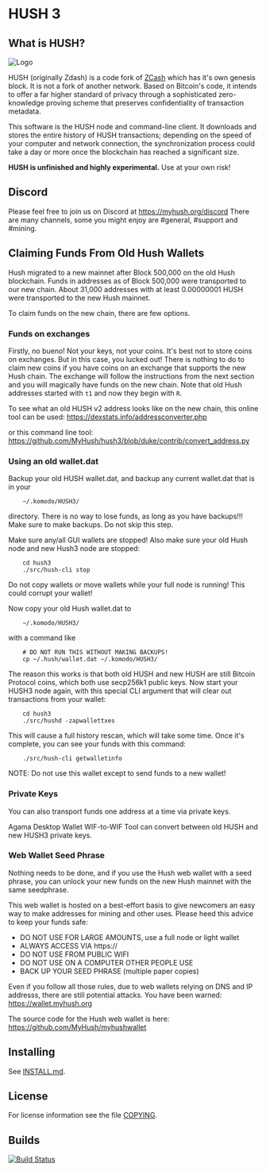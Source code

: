 # HUSH 3

## What is HUSH?

![Logo](doc/hush/hush.png "Logo")

HUSH (originally Zdash) is a code fork of [ZCash](https://z.cash/) which has
it's own genesis block. It is not a fork of another network.  Based on
Bitcoin's code, it intends to offer a far higher standard of privacy through a
sophisticated zero-knowledge proving scheme that preserves confidentiality of
transaction metadata.

This software is the HUSH node and command-line client. It downloads and stores
the entire history of HUSH transactions; depending on the speed of your
computer and network connection, the synchronization process could take a day
or more once the blockchain has reached a significant size.

**HUSH is unfinished and highly experimental.** Use at your own risk!

## Discord

Please feel free to join us on Discord at https://myhush.org/discord
There are many channels, some you might enjoy are #general, #support and #mining.

## Claiming Funds From Old Hush Wallets

Hush migrated to a new mainnet after Block 500,000 on the old Hush blockchain.
Funds in addresses as of Block 500,000 were transported to our new chain. About
31,000 addresses with at least 0.00000001 HUSH were transported to the new Hush
mainnet.

To claim funds on the new chain, there are few options.

### Funds on exchanges

Firstly, no bueno! Not your keys, not your coins. It's best not to store coins
on exchanges. But in this case, you lucked out! There is nothing to do to claim
new coins if you have coins on an exchange that supports the new Hush chain.
The exchange will follow the instructions from the next section and you will
magically have funds on the new chain. Note that old Hush addresses started
with `t1` and now they begin with `R`.

To see what an old HUSH v2 address looks like on the new chain, this online tool
can be used: https://dexstats.info/addressconverter.php

or this command line tool: https://github.com/MyHush/hush3/blob/duke/contrib/convert_address.py


### Using an old wallet.dat

Backup your old HUSH wallet.dat, and backup any current wallet.dat that is in your

        ~/.komodo/HUSH3/

directory. There is no way to lose funds, as long as you have backups!!! Make sure
to make backups. Do not skip this step.

Make sure any/all GUI wallets are stopped! Also make sure your old Hush node
and new Hush3 node are stopped:

        cd hush3
        ./src/hush-cli stop

Do not copy wallets or move wallets while your full node is running! This could
corrupt your wallet!

Now copy your old Hush wallet.dat to

        ~/.komodo/HUSH3/

with a command like

        # DO NOT RUN THIS WITHOUT MAKING BACKUPS!
        cp ~/.hush/wallet.dat ~/.komodo/HUSH3/

The reason this works is that both old HUSH and new HUSH are still Bitcoin Protocol
coins, which both use secp256k1 public keys. Now start your HUSH3 node again,
with this special CLI argument that will clear out transactions from your wallet:

        cd hush3
        ./src/hushd -zapwallettxes

This will cause a full history rescan, which will take some time. Once it's complete,
you can see your funds with this command:

        ./src/hush-cli getwalletinfo

NOTE: Do not use this wallet except to send funds to a new wallet!

### Private Keys

You can also transport funds one address at a time via private keys.

Agama Desktop Wallet WIF-to-WIF Tool can convert between old HUSH and new HUSH3
private keys.

### Web Wallet Seed Phrase

Nothing needs to be done, and if you use the Hush web wallet with a seed phrase,
you can unlock your new funds on the new Hush mainnet with the same seedphrase.

This web wallet is hosted on a best-effort basis to give newcomers an easy way
to make addresses for mining and other uses. Please heed this advice to keep
your funds safe:

 * DO NOT USE FOR LARGE AMOUNTS, use a full node or light wallet
 * ALWAYS ACCESS VIA https://
 * DO NOT USE FROM PUBLIC WIFI
 * DO NOT USE ON A COMPUTER OTHER PEOPLE USE
 * BACK UP YOUR SEED PHRASE (multiple paper copies)

Even if you follow all those rules, due to web wallets relying on DNS and IP
addresss, there are still potential attacks. You have been warned: https://wallet.myhush.org

The source code for the Hush web wallet is here: https://github.com/MyHush/myhushwallet


Installing
----------

See [INSTALL.md](https://github.com/MyHush/hush3/blob/master/INSTALL.md).


License
-------

For license information see the file [COPYING](COPYING).

## Builds
[![Build Status](https://travis-ci.com/ismailtm/hush3.svg?branch=master)](https://travis-ci.com/ismailtm/hush3)
